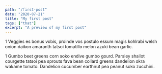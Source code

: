 ```yaml
---
path: "/first-post"
date: "2020-07-21"
title: "My first post"
tags: ["that"]
excerpt: "A preview of my first post"
---
```


1 Veggies es bonus vobis, proinde vos postulo essum magis kohlrabi welsh onion daikon amaranth tatsoi tomatillo melon azuki bean garlic.

1 Gumbo beet greens corn soko endive gumbo gourd. Parsley shallot courgette tatsoi pea sprouts fava bean collard greens dandelion okra wakame tomato. Dandelion cucumber earthnut pea peanut soko zucchini.